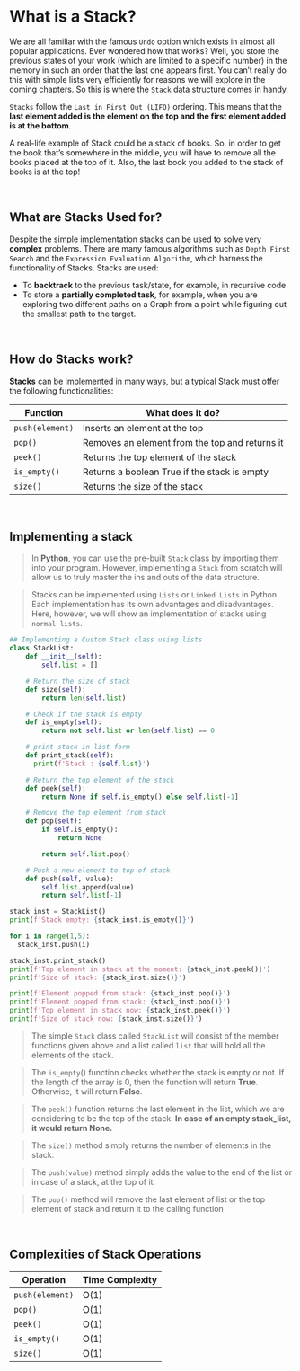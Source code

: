 # What is a Stack?

We are all familiar with the famous `Undo` option which exists in almost all popular applications. Ever wondered how that works? Well, you store the previous states of your work (which are limited to a specific number) in the memory in such an order that the last one appears first. You can’t really do this with simple lists very efficiently for reasons we will explore in the coming chapters. So this is where the `Stack` data structure comes in handy.

`Stacks` follow the `Last in First Out (LIFO)` ordering. This means that the **last element added is the element on the top and the first element added is at the bottom**.

A real-life example of Stack could be a stack of books. So, in order to get the book that’s somewhere in the middle, you will have to remove all the books placed at the top of it. Also, the last book you added to the stack of books is at the top!

<br/>

## What are Stacks Used for?

Despite the simple implementation stacks can be used to solve very **complex** problems. There are many famous algorithms such as `Depth First Search` and the `Expression Evaluation Algorithm`, which harness the functionality of Stacks. Stacks are used:

- To **backtrack** to the previous task/state, for example, in recursive code
- To store a **partially completed task**, for example, when you are exploring two different paths on a Graph from a point while figuring out the smallest path to the target.

<br/>

## How do Stacks work?

**Stacks** can be implemented in many ways, but a typical Stack must offer the following functionalities:

| Function        | What does it do?                               |
| --------------- | ---------------------------------------------- |
| `push(element)` | Inserts an element at the top                  |
| `pop()`         | Removes an element from the top and returns it |
| `peek()`        | Returns the top element of the stack           |
| `is_empty()`    | Returns a boolean True if the stack is empty   |
| `size()`        | Returns the size of the stack                  |

<br/>

## Implementing a stack

> In **Python**, you can use the pre-built `Stack` class by importing them into your program. However, implementing a `Stack` from scratch will allow us to truly master the ins and outs of the data structure.

> Stacks can be implemented using `Lists` or `Linked Lists` in Python. Each implementation has its own advantages and disadvantages. Here, however, we will show an implementation of stacks using `normal lists`.

```python
## Implementing a Custom Stack class using lists
class StackList:
    def __init__(self):
        self.list = []

    # Return the size of stack
    def size(self):
        return len(self.list)

    # Check if the stack is empty
    def is_empty(self):
        return not self.list or len(self.list) == 0

    # print stack in list form
    def print_stack(self):
      print(f'Stack : {self.list}')

    # Return the top element of the stack
    def peek(self):
        return None if self.is_empty() else self.list[-1]

    # Remove the top element from stack
    def pop(self):
        if self.is_empty():
            return None

        return self.list.pop()

    # Push a new element to top of stack
    def push(self, value):
        self.list.append(value)
        return self.list[-1]

stack_inst = StackList()
print(f'Stack empty: {stack_inst.is_empty()}')

for i in range(1,5):
  stack_inst.push(i)

stack_inst.print_stack()
print(f'Top element in stack at the moment: {stack_inst.peek()}')
print(f'Size of stack: {stack_inst.size()}')

print(f'Element popped from stack: {stack_inst.pop()}')
print(f'Element popped from stack: {stack_inst.pop()}')
print(f'Top element in stack now: {stack_inst.peek()}')
print(f'Size of stack now: {stack_inst.size()}')


```

> The simple `Stack` class called `StackList` will consist of the member functions given above and a list called `list` that will hold all the elements of the stack.

> The `is_empty`() function checks whether the stack is empty or not. If the length of the array is 0, then the function will return **True**. Otherwise, it will return **False**.

> The `peek()` function returns the last element in the list, which we are considering to be the top of the stack. **In case of an empty stack_list, it would return None.**

> The `size()` method simply returns the number of elements in the stack.

> The `push(value)` method simply adds the value to the end of the list or in case of a stack, at the top of it.

> The `pop()` method will remove the last element of list or the top element of stack and return it to the calling function

<br/>

## Complexities of Stack Operations

| Operation       | Time Complexity |
| --------------- | --------------- |
| `push(element)` | O(1)            |
| `pop()`         | O(1)            |
| `peek()`        | O(1)            |
| `is_empty()`    | O(1)            |
| `size()`        | O(1)            |
